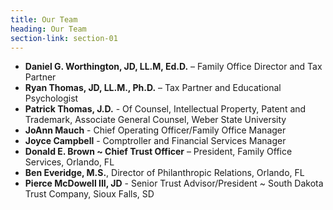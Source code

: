 ```yaml
---
title: Our Team
heading: Our Team
section-link: section-01
---
```


- **Daniel G. Worthington, JD, LL.M, Ed.D.** – Family Office Director and Tax Partner
- **Ryan Thomas, JD, LL.M., Ph.D.** – Tax Partner and Educational Psychologist
- **Patrick Thomas, J.D.** - Of Counsel, Intellectual Property, Patent and Trademark, Associate General Counsel, Weber State University
- **JoAnn Mauch** - Chief Operating Officer/Family Office Manager
- **Joyce Campbell** - Comptroller and Financial Services Manager
- **Donald E. Brown ~ Chief Trust Officer** – President, Family Office Services, Orlando, FL
- **Ben Everidge, M.S.**, Director of Philanthropic Relations, Orlando, FL
- **Pierce McDowell III, JD** - Senior Trust Advisor/President ~ South Dakota Trust Company, Sioux Falls, SD

 

